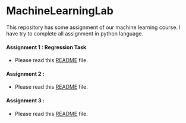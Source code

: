 # MachineLearningLab
 This repository has some assignment of our machine learning course. I have try to complete all assignment in python language.

#### Assignment 1 : Regression Task
- Please read this [README](1_Regression_Task) file.


#### Assignment 2 :
- Please read this [README](2_Image_Classification) file.


#### Assignment 3 :
- Please read this [README](3_VIS_coding) file.
